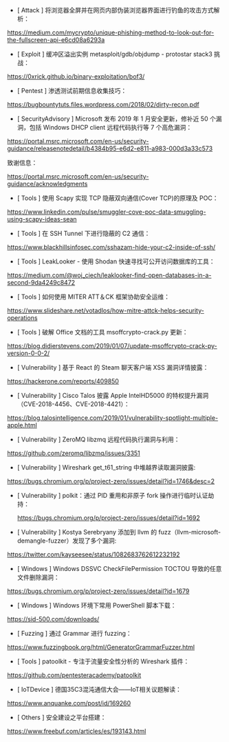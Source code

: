* [ Attack ]  将浏览器全屏并在网页内部伪装浏览器界面进行钓鱼的攻击方式解析： 

https://medium.com/mycrypto/unique-phishing-method-to-look-out-for-the-fullscreen-api-e6cd08a6293a



* [ Exploit ]  缓冲区溢出实例 metasploit/gdb/objdump  -  protostar stack3 挑战：  

https://0xrick.github.io/binary-exploitation/bof3/



* [ Pentest ]  渗透测试前期信息收集技巧：

https://bugbountytuts.files.wordpress.com/2018/02/dirty-recon.pdf



* [ SecurityAdvisory ]  Microsoft 发布 2019 年 1 月安全更新，修补近 50 个漏洞，包括 Windows DHCP client 远程代码执行等 7 个高危漏洞：

https://portal.msrc.microsoft.com/en-us/security-guidance/releasenotedetail/b4384b95-e6d2-e811-a983-000d3a33c573 

致谢信息： 

https://portal.msrc.microsoft.com/en-us/security-guidance/acknowledgments



* [ Tools ]  使用 Scapy 实现 TCP 隐蔽双向通信(Cover TCP)的原理及 POC：

https://www.linkedin.com/pulse/smuggler-cove-poc-data-smuggling-using-scapy-ideas-sean



* [ Tools ]  在 SSH Tunnel 下进行隐蔽的 C2 通信：

https://www.blackhillsinfosec.com/sshazam-hide-your-c2-inside-of-ssh/



* [ Tools ]  LeakLooker - 使用 Shodan 快速寻找可公开访问数据库的工具：

https://medium.com/@woj_ciech/leaklooker-find-open-databases-in-a-second-9da4249c8472



* [ Tools ]  如何使用 MITER ATT＆CK 框架协助安全运维：

https://www.slideshare.net/votadlos/how-mitre-attck-helps-security-operations



* [ Tools ]  破解 Office 文档的工具 msoffcrypto-crack.py 更新：

https://blog.didierstevens.com/2019/01/07/update-msoffcrypto-crack-py-version-0-0-2/



* [ Vulnerability ]  基于 React 的 Steam 聊天客户端 XSS 漏洞详情披露：

https://hackerone.com/reports/409850



* [ Vulnerability ]  Cisco Talos 披露 Apple IntelHD5000 的特权提升漏洞（CVE-2018-4456、CVE-2018-4421）：

https://blog.talosintelligence.com/2019/01/vulnerability-spotlight-multiple-apple.html



* [ Vulnerability ]   ZeroMQ libzmq 远程代码执行漏洞与利用：

https://github.com/zeromq/libzmq/issues/3351



* [ Vulnerability ]  Wireshark get_t61_string 中堆越界读取漏洞披露:

https://bugs.chromium.org/p/project-zero/issues/detail?id=1746&desc=2



* [ Vulnerability ]  polkit：通过 PID 重用和非原子 fork 操作进行临时认证劫持：

  https://bugs.chromium.org/p/project-zero/issues/detail?id=1692



* [ Vulnerability ]  Kostya Serebryany 添加到 llvm 的 fuzz（llvm-microsoft-demangle-fuzzer）发现了多个漏洞:

https://twitter.com/kayseesee/status/1082683762612232192



* [ Windows ]  Windows DSSVC CheckFilePermission  TOCTOU 导致的任意文件删除漏洞： 

 https://bugs.chromium.org/p/project-zero/issues/detail?id=1679



* [ Windows ]  Windows 环境下常用 PowerShell 脚本下载：

 https://sid-500.com/downloads/



* [ Fuzzing ]  通过 Grammar 进行 fuzzing：

 https://www.fuzzingbook.org/html/GeneratorGrammarFuzzer.html



* [ Tools ]  patoolkit - 专注于流量安全性分析的 Wireshark 插件： 

https://github.com/pentesteracademy/patoolkit



* [ IoTDevice ]  德国35C3混沌通信大会——IoT相关议题解读：

 https://www.anquanke.com/post/id/169260



* [ Others ]  安全建设之平台搭建： 

https://www.freebuf.com/articles/es/193143.html